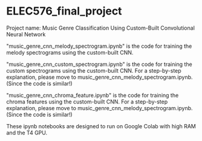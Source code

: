 # ELEC576_final_project
Project name: Music Genre Classification Using Custom-Built Convolutional Neural Network

"music_genre_cnn_melody_spectrogram.ipynb" is the code for training the melody spectrograms using the custom-built CNN.

"music_genre_cnn_custom_spectrogram.ipynb" is the code for training the custom spectrograms using the custom-built CNN. For a step-by-step explanation, please move to music_genre_cnn_melody_spectrogram.ipynb. (Since the code is similar!)

"music_genre_cnn_chroma_feature.ipynb" is the code for training the chroma features using the custom-built CNN. For a step-by-step explanation, please move to music_genre_cnn_melody_spectrogram.ipynb. (Since the code is similar!)

These ipynb notebooks are designed to run on Google Colab with high RAM and the T4 GPU.
